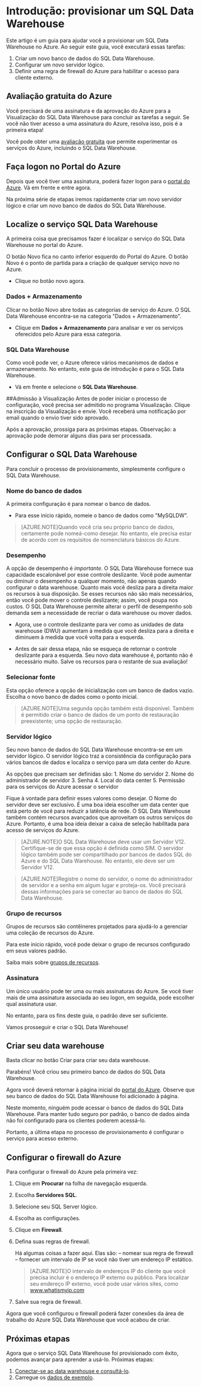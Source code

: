 <properties
   pageTitle="Introdução: provisionar um SQL Data Warehouse | Microsoft Azure"
   description="Provisione um SQL Data Warehouse seguindo essas etapas e diretrizes."
   services="sql-data-warehouse"
   documentationCenter="NA"
   authors="lodipalm"
   manager="barbkess"
   editor=""/>

<tags
   ms.service="sql-data-warehouse"
   ms.devlang="NA"
   ms.topic="hero-article"
   ms.tgt_pltfrm="NA"
   ms.workload="data-services"
   ms.date="09/09/2015"
   ms.author="JRJ@BigBangData.co.uk;barbkess"/>

# Introdução: provisionar um SQL Data Warehouse #

Este artigo é um guia para ajudar você a provisionar um SQL Data Warehouse no Azure. Ao seguir este guia, você executará essas tarefas:

1. Criar um novo banco de dados do SQL Data Warehouse.
2. Configurar um novo servidor lógico.
3. Definir uma regra de firewall do Azure para habilitar o acesso para cliente externo.

## Avaliação gratuita do Azure ##
Você precisará de uma assinatura e da aprovação do Azure para a Visualização do SQL Data Warehouse para concluir as tarefas a seguir. Se você não tiver acesso a uma assinatura do Azure, resolva isso, pois é a primeira etapa!

Você pode obter uma [avaliação gratuita][] que permite experimentar os serviços do Azure, incluindo o SQL Data Warehouse.


## Faça logon no Portal do Azure ##

Depois que você tiver uma assinatura, poderá fazer logon para o [portal do Azure][]. Vá em frente e entre agora.

Na próxima série de etapas iremos rapidamente criar um novo servidor lógico e criar um novo banco de dados do SQL Data Warehouse.

## Localize o serviço SQL Data Warehouse

A primeira coisa que precisamos fazer é localizar o serviço do SQL Data Warehouse no portal do Azure.

O botão Novo fica no canto inferior esquerdo do Portal do Azure. O botão Novo é o ponto de partida para a criação de qualquer serviço novo no Azure.

- Clique no botão novo agora.

### Dados + Armazenamento

Clicar no botão Novo abre todas as categorias de serviço do Azure. O SQL Data Warehouse encontra-se na categoria "Dados + Armazenamento".

- Clique em **Dados + Armazenamento** para analisar e ver os serviços oferecidos pelo Azure para essa categoria.

### SQL Data Warehouse

Como você pode ver, o Azure oferece vários mecanismos de dados e armazenamento. No entanto, este guia de introdução é para o SQL Data Warehouse.

- Vá em frente e selecione o **SQL Data Warehouse**. 

##Admissão à Visualização
Antes de poder iniciar o processo de configuração, você precisa ser admitido no programa Visualização. Clique na inscrição da Visualização e envie. Você receberá uma notificação por email quando o envio tiver sido aprovado.

Após a aprovação, prossiga para as próximas etapas. Observação: a aprovação pode demorar alguns dias para ser processada.

## Configurar o SQL Data Warehouse

Para concluir o processo de provisionamento, simplesmente configure o SQL Data Warehouse.


### Nome do banco de dados

A primeira configuração é para nomear o banco de dados.



- Para esse início rápido, nomeie o banco de dados como "MySQLDW".


> [AZURE.NOTE]Quando você cria seu próprio banco de dados, certamente pode nomeá-como desejar. No entanto, ele precisa estar de acordo com os requisitos de nomenclatura básicos do Azure.

### Desempenho

A opção de desempenho é *importante*. O SQL Data Warehouse fornece sua capacidade escalonável por esse controle deslizante. Você pode aumentar ou diminuir o desempenho a qualquer momento, não apenas quando configurar o data warehouse. Quanto mais você desliza para a direita maior os recursos à sua disposição. Se esses recursos não são mais necessários, então você pode mover o controle deslizante; assim, você poupa nos custos. O SQL Data Warehouse permite alterar o perfil de desempenho sob demanda sem a necessidade de recriar o data warehouse ou mover dados.

- Agora, use o controle deslizante para ver como as unidades de data warehouse (DWU) aumentam à medida que você desliza para a direita e diminuem à medida que você volta para a esquerda.

- Antes de sair dessa etapa, não se esqueça de retornar o controle deslizante para a esquerda. Seu novo data warehouse é, portanto não é necessário muito. Salve os recursos para o restante de sua avaliação!

### Selecionar fonte

Esta opção oferece a opção de inicialização com um banco de dados vazio. Escolha o novo banco de dados como o ponto inicial.

> [AZURE.NOTE]Uma segunda opção também está disponível. Também é permitido criar o banco de dados de um ponto de restauração preexistente; uma opção de restauração.

### Servidor lógico

Seu novo banco de dados do SQL Data Warehouse encontra-se em um servidor lógico. O servidor lógico traz a consistência da configuração para vários bancos de dados e localiza o serviço para um data center do Azure.

As opções que precisam ser definidas são: 1. Nome do servidor 2. Nome do administrador de servidor 3. Senha 4. Local do data center 5. Permissão para os serviços do Azure acessar o servidor

Fique à vontade para definir esses valores como desejar. O Nome do servidor deve ser exclusivo. É uma boa ideia escolher um data center que está perto de você para reduzir a latência de rede. O SQL Data Warehouse também contém recursos avançados que aproveitam os outros serviços do Azure. Portanto, é uma boa ideia deixar a caixa de seleção habilitada para acesso de serviços do Azure.

> [AZURE.NOTE]O SQL Data Warehouse deve usar um Servidor V12. Certifique-se de que essa opção é definida como SIM. O servidor lógico também pode ser compartilhado por bancos de dados SQL do Azure e do SQL Data Warehouse. No entanto, ele deve ser um Servidor V12.

> [AZURE.NOTE]Registre o nome do servidor, o nome do administrador de servidor e a senha em algum lugar e proteja-os. Você precisará dessas informações para se conectar ao banco de dados do SQL Data Warehouse.

### Grupo de recursos
Grupos de recursos são contêineres projetados para ajudá-lo a gerenciar uma coleção de recursos do Azure.

Para este início rápido, você pode deixar o grupo de recursos configurado em seus valores padrão.

Saiba mais sobre [grupos de recursos](../azure-portal/resource-group-portal.md).

### Assinatura
Um único usuário pode ter uma ou mais assinaturas do Azure. Se você tiver mais de uma assinatura associada ao seu logon, em seguida, pode escolher qual assinatura usar.

No entanto, para os fins deste guia, o padrão deve ser suficiente.

Vamos prosseguir e criar o SQL Data Warehouse!

## Criar seu data warehouse ##
Basta clicar no botão Criar para criar seu data warehouse.

Parabéns! Você criou seu primeiro banco de dados do SQL Data Warehouse.

Agora você deverá retornar à página inicial do [portal do Azure][]. Observe que seu banco de dados do SQL Data Warehouse foi adicionado à página.


Neste momento, ninguém pode acessar o banco de dados do SQL Data Warehouse. Para manter tudo seguro por padrão, o banco de dados ainda não foi configurado para os clientes poderem acessá-lo.

Portanto, a última etapa no processo de provisionamento é configurar o serviço para acesso externo.

## Configurar o firewall do Azure ##

Para configurar o firewall do Azure pela primeira vez:

1. Clique em **Procurar** na folha de navegação esquerda.

2. Escolha **Servidores SQL**.

3. Selecione seu SQL Server lógico.

4. Escolha as configurações.

5. Clique em **Firewall**.

6. Defina suas regras de firewall.

    Há algumas coisas a fazer aqui. Elas são: – nomear sua regra de firewall – fornecer um intervalo de IP se você não tiver um endereço IP estático.

    > [AZURE.NOTE]O intervalo de endereços IP do cliente que você precisa incluir é o endereço IP externo ou público. Para localizar seu endereço IP externo, você pode usar vários sites, como <a href="http://www.whatismyip.com" target="\_blank">www.whatismyip.com</a>

7. Salve sua regra de firewall.


Agora que você configurou o firewall poderá fazer conexões da área de trabalho do Azure SQL Data Warehouse que você acabou de criar.

## Próximas etapas

Agora que o serviço SQL Data Warehouse foi provisionado com êxito, podemos avançar para aprender a usá-lo. Próximas etapas:

1. [Conectar-se ao data warehouse e consultá-lo][].
2. Carregue os [dados de exemplo].

<!--Image references-->


<!-- Articles -->
[Conectar-se ao data warehouse e consultá-lo]: sql-data-warehouse-get-started-connect-query.md
[dados de exemplo]: ./sql-data-warehouse-get-started-load-samples.md

<!--External links-->
[avaliação gratuita]: https://azure.microsoft.com/pt-BR/pricing/free-trial/
[portal do Azure]: https://portal.azure.com/

<!---HONumber=Sept15_HO3-->
